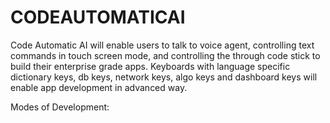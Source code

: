 # CODEAUTOMATICAI

Code Automatic AI will enable users to talk to voice agent, controlling text commands in touch screen mode, and controlling the through code stick to build their enterprise grade apps. Keyboards with language specific dictionary keys, db keys, network keys, algo keys and dashboard keys will enable app development in advanced way. 

Modes of Development:

